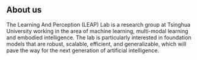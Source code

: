 ## About us

The Learning And Perception (LEAP) Lab is a research group at Tsinghua University working in the area of machine learning, multi-modal learning and embodied intelligence. The lab is particularly interested in foundation models that are robust, scalable, efficient, and generalizable, which will pave the way for the next generation of artificial intelligence.